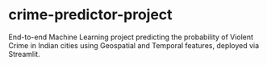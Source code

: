# crime-predictor-project
End-to-end Machine Learning project predicting the probability of Violent Crime in Indian cities using Geospatial and Temporal features, deployed via Streamlit.
